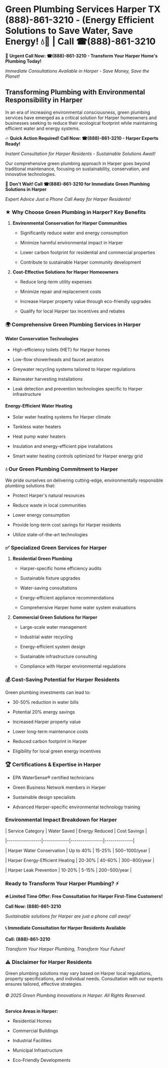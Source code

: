 # Green Plumbing Services Harper TX (888)-861-3210 - (Energy Efficient Solutions to Save Water, Save Energy! 💧🌿 | Call ☎(888)-861-3210

🚨 **Urgent Call Now: ☎(888)-861-3210 - Transform Your Harper Home's Plumbing Today!**
*Immediate Consultations Available in Harper - Save Money, Save the Planet!*

## Transforming Plumbing with Environmental Responsibility in Harper

In an era of increasing environmental consciousness, green plumbing services have emerged as a critical solution for Harper homeowners and businesses seeking to reduce their ecological footprint while maintaining efficient water and energy systems. 

🔥 **Quick Action Required! Call Now: ☎(888)-861-3210 - Harper Experts Ready!**
*Instant Consultation for Harper Residents - Sustainable Solutions Await!*

Our comprehensive green plumbing approach in Harper goes beyond traditional maintenance, focusing on sustainability, conservation, and innovative technologies.

🚨 **Don't Wait! Call ☎(888)-861-3210 for Immediate Green Plumbing Solutions in Harper**
*Expert Advice Just a Phone Call Away for Harper Residents!*

### ★ Why Choose Green Plumbing in Harper? Key Benefits

1. **Environmental Conservation for Harper Communities** 
   - Significantly reduce water and energy consumption
   - Minimize harmful environmental impact in Harper
   - Lower carbon footprint for residential and commercial properties
   - Contribute to sustainable Harper community development

2. **Cost-Effective Solutions for Harper Homeowners** 
   - Reduce long-term utility expenses
   - Minimize repair and replacement costs
   - Increase Harper property value through eco-friendly upgrades
   - Qualify for local Harper tax incentives and rebates

### 🌍 Comprehensive Green Plumbing Services in Harper

#### Water Conservation Technologies
- High-efficiency toilets (HET) for Harper homes
- Low-flow showerheads and faucet aerators
- Greywater recycling systems tailored to Harper regulations
- Rainwater harvesting installations
- Leak detection and prevention technologies specific to Harper infrastructure

#### Energy-Efficient Water Heating
- Solar water heating systems for Harper climate
- Tankless water heaters
- Heat pump water heaters
- Insulation and energy-efficient pipe installations
- Smart water heating controls optimized for Harper energy grid

### 💧 Our Green Plumbing Commitment to Harper

We pride ourselves on delivering cutting-edge, environmentally responsible plumbing solutions that:
- Protect Harper's natural resources
- Reduce waste in local communities
- Lower energy consumption
- Provide long-term cost savings for Harper residents
- Utilize state-of-the-art technologies

### ✅ Specialized Green Services for Harper

1. **Residential Green Plumbing**
   - Harper-specific home efficiency audits
   - Sustainable fixture upgrades
   - Water-saving consultations
   - Energy-efficient appliance recommendations
   - Comprehensive Harper home water system evaluations

2. **Commercial Green Solutions for Harper**
   - Large-scale water management
   - Industrial water recycling
   - Energy-efficient system design
   - Sustainable infrastructure consulting
   - Compliance with Harper environmental regulations

### 💰 Cost-Saving Potential for Harper Residents

Green plumbing investments can lead to:
- 30-50% reduction in water bills
- Potential 20% energy savings
- Increased Harper property value
- Lower long-term maintenance costs
- Reduced carbon footprint in Harper
- Eligibility for local green energy incentives

### 🏆 Certifications & Expertise in Harper

- EPA WaterSense® certified technicians
- Green Business Network members in Harper
- Sustainable design specialists
- Advanced Harper-specific environmental technology training

### Environmental Impact Breakdown for Harper

| Service Category | Water Saved | Energy Reduced | Cost Savings |
|-----------------|-------------|----------------|--------------|
| Harper Water Conservation | Up to 40% | 15-25% | $500-$1000/year |
| Harper Energy-Efficient Heating | 20-30% | 40-60% | $300-$800/year |
| Harper Leak Prevention | 10-20% | 5-15% | $200-$500/year |

### Ready to Transform Your Harper Plumbing? ⚡

**🔥 Limited Time Offer: Free Consultation for Harper First-Time Customers!**

**Call Now: (888)-861-3210**
*Sustainable solutions for Harper are just a phone call away!*

#### 📞 Immediate Consultation for Harper Residents Available

**Call: (888)-861-3210**
*Transform Your Harper Plumbing, Transform Your Future!*

### ⚠️ Disclaimer for Harper Residents

Green plumbing solutions may vary based on Harper local regulations, property specifications, and individual needs. Consultation with our experts ensures tailored, effective strategies.

###### © 2025 Green Plumbing Innovations in Harper. All Rights Reserved.

**Service Areas in Harper:** 
- Residential Homes
- Commercial Buildings
- Industrial Facilities
- Municipal Infrastructure
- Eco-Friendly Developments